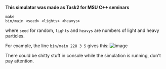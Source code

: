 __This simulator was made as Task2 for MSU C++ seminars__
```console
make
bin/main <seed> <lights> <heavys>
```
where `seed` for random, `lights` and `heavys` are numbers of light and heavy particles.

For example, the line `bin/main 228 3 5` gives this:
![image](https://github.com/laines-it/Physic-Simulator/assets/65298646/c957339f-057f-429d-8cb6-7f2f5608e231)

There could be shitty stuff in console while the simulation is running, don't pay attention.

